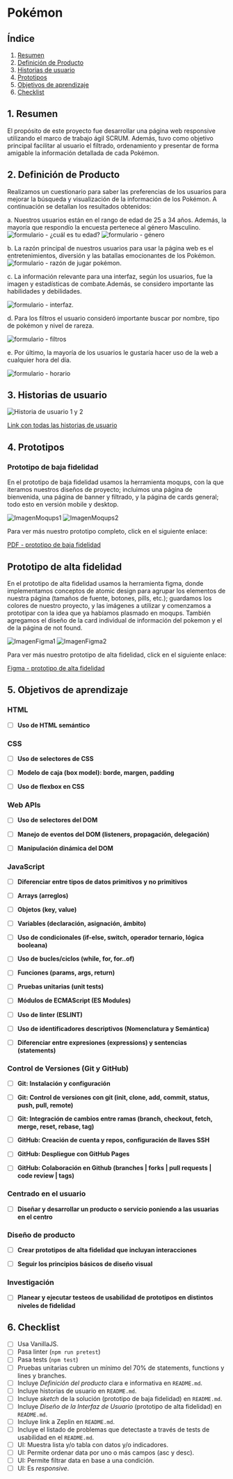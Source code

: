 # Pokémon

## Índice

1. [Resumen](https://github.com/melanierolo/DEV008-data-lovers/tree/development#1-resumen)
2. [Definición de Producto](https://github.com/melanierolo/DEV008-data-lovers/tree/development#2-definición-de-producto)
3. [Historias de usuario](https://github.com/melanierolo/DEV008-data-lovers/tree/development#3-historias-de-usuario)
4. [Prototipos](https://github.com/melanierolo/DEV008-data-lovers/tree/development/#4-prototipos)
5. [Objetivos de aprendizaje](https://github.com/melanierolo/DEV008-data-lovers/tree/development#5-objetivos-de-aprendizaje)
6. [Checklist](https://github.com/melanierolo/DEV008-data-lovers/tree/development#6-checklist)

## 1. Resumen

El propósito de este proyecto fue desarrollar una página web responsive utilizando el marco de trabajo ágil SCRUM. Además, tuvo como objetivo principal facilitar al usuario el filtrado, ordenamiento y presentar de forma amigable la información detallada de cada Pokémon.

## 2. Definición de Producto

Realizamos un cuestionario para saber las preferencias de los usuarios para mejorar la búsqueda y visualización de la información de los Pokémon. A continuación se detallan los resultados obtenidos:

a. Nuestros usuarios están en el rango de edad de 25 a 34 años. Además, la mayoría que respondío la encuesta pertenece al género Masculino.
![formulario - ¿cuál es tu edad?](./src/assets/form/form-pok%C3%A9mon-1.png)
![formulario - género](./src/assets//form/form-pok%C3%A9mon-2.png)

b. La razón principal de nuestros usuarios para usar la página web es el entretenimientos, diversión y las batallas emocionantes de los Pokémon.
![formulario - razón de jugar pokémon](./src/assets/form/form-pok%C3%A9mon-3.png).

c. La información relevante para una interfaz, según los usuarios, fue la imagen y estadísticas de combate.Además, se considero importante las habilidades y debilidades.

![formulario - interfaz](./src//assets/form/form-pok%C3%A9mon-4.png).

d. Para los filtros el usuario consideró importante buscar por nombre, tipo de pokémon y nivel de rareza.

![formulario - filtros](./src/assets/form/form-pok%C3%A9mon-5.png)

e. Por último, la mayoría de los usuarios le gustaría hacer uso de la web a cualquier hora del día.

![formulario - horario](./src/assets/form/form-pok%C3%A9mon-6.png)

## 3. Historias de usuario

![Historia de usuario 1 y 2](./src/assets/historias/historias-de-usuario-1.png)

[Link con todas las historias de usuario](https://drive.google.com/file/d/173blWjfZayMJQAWlxxrScin8C-b8UCzi/view?usp=sharing)

## 4. Prototipos

### Prototipo de baja fidelidad

En el prototipo de baja fidelidad usamos la herramienta moqups, con la que iteramos nuestros diseños de proyecto; incluimos una página de bienvenida, una página de banner y filtrado, y la página de cards general; todo esto en versión mobile y desktop.

![ImagenMoqups1](src/assets/moqups1.png)
![ImagenMoqups2](src/assets/moqups2.png)

Para ver más nuestro prototipo completo, click en el siguiente enlace:

[PDF - prototipo de baja fidelidad](https://drive.google.com/file/d/10MHKi5PGgVrv-IVHcoytWCiiMKZjo17R/view)

## Prototipo de alta fidelidad

En el prototipo de alta fidelidad usamos la herramienta figma, donde implementamos conceptos de atomic design para agrupar los elementos de nuestra página (tamaños de fuente, botones, pills, etc.); guardamos los colores de nuestro proyecto, y las imágenes a utilizar y comenzamos a prototipar con la idea que ya habíamos plasmado en moqups. También agregamos el diseño de la card individual de información del pokemon y el de la página de not found.

![ImagenFigma1](src/assets/figma1.png)
![ImagenFigma2](src/assets/figma2.png)

Para ver más nuestro prototipo de alta fidelidad, click en el siguiente enlace:

[Figma - prototipo de alta fidelidad](https://www.figma.com/proto/EFLWDgx993yeqVcVaelNCI/Pok%C3%A9monApp?type=design&node-id=465-690&scaling=min-zoom&page-id=2%3A2)

## 5. Objetivos de aprendizaje

### HTML

- [ ] **Uso de HTML semántico**

### CSS

- [ ] **Uso de selectores de CSS**

- [ ] **Modelo de caja (box model): borde, margen, padding**

- [ ] **Uso de flexbox en CSS**

### Web APIs

- [ ] **Uso de selectores del DOM**

- [ ] **Manejo de eventos del DOM (listeners, propagación, delegación)**

- [ ] **Manipulación dinámica del DOM**

### JavaScript

- [ ] **Diferenciar entre tipos de datos primitivos y no primitivos**

- [ ] **Arrays (arreglos)**

- [ ] **Objetos (key, value)**

- [ ] **Variables (declaración, asignación, ámbito)**

- [ ] **Uso de condicionales (if-else, switch, operador ternario, lógica booleana)**

- [ ] **Uso de bucles/ciclos (while, for, for..of)**

- [ ] **Funciones (params, args, return)**

- [ ] **Pruebas unitarias (unit tests)**

- [ ] **Módulos de ECMAScript (ES Modules)**

- [ ] **Uso de linter (ESLINT)**

- [ ] **Uso de identificadores descriptivos (Nomenclatura y Semántica)**

- [ ] **Diferenciar entre expresiones (expressions) y sentencias (statements)**

### Control de Versiones (Git y GitHub)

- [ ] **Git: Instalación y configuración**

- [ ] **Git: Control de versiones con git (init, clone, add, commit, status, push, pull, remote)**

- [ ] **Git: Integración de cambios entre ramas (branch, checkout, fetch, merge, reset, rebase, tag)**

- [ ] **GitHub: Creación de cuenta y repos, configuración de llaves SSH**

- [ ] **GitHub: Despliegue con GitHub Pages**

- [ ] **GitHub: Colaboración en Github (branches | forks | pull requests | code review | tags)**

### Centrado en el usuario

- [ ] **Diseñar y desarrollar un producto o servicio poniendo a las usuarias en el centro**

### Diseño de producto

- [ ] **Crear prototipos de alta fidelidad que incluyan interacciones**

- [ ] **Seguir los principios básicos de diseño visual**

### Investigación

- [ ] **Planear y ejecutar testeos de usabilidad de prototipos en distintos niveles de fidelidad**

## 6. Checklist

- [ ] Usa VanillaJS.
- [ ] Pasa linter (`npm run pretest`)
- [ ] Pasa tests (`npm test`)
- [ ] Pruebas unitarias cubren un mínimo del 70% de statements, functions y
      lines y branches.
- [ ] Incluye _Definición del producto_ clara e informativa en `README.md`.
- [ ] Incluye historias de usuario en `README.md`.
- [ ] Incluye _sketch_ de la solución (prototipo de baja fidelidad) en
      `README.md`.
- [ ] Incluye _Diseño de la Interfaz de Usuario_ (prototipo de alta fidelidad)
      en `README.md`.
- [ ] Incluye link a Zeplin en `README.md`.
- [ ] Incluye el listado de problemas que detectaste a través de tests de
      usabilidad en el `README.md`.
- [ ] UI: Muestra lista y/o tabla con datos y/o indicadores.
- [ ] UI: Permite ordenar data por uno o más campos (asc y desc).
- [ ] UI: Permite filtrar data en base a una condición.
- [ ] UI: Es _responsive_.
